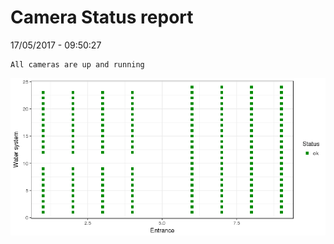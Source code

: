 Camera Status report
================
17/05/2017 - 09:50:27

    All cameras are up and running

![](camreport_files/figure-markdown_github/unnamed-chunk-2-1.png)

